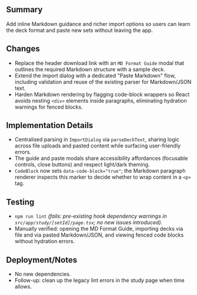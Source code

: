 ## Summary
Add inline Markdown guidance and richer import options so users can learn the deck format and paste new sets without leaving the app.

## Changes
- Replace the header download link with an `MD Format Guide` modal that outlines the required Markdown structure with a sample deck.
- Extend the import dialog with a dedicated "Paste Markdown" flow, including validation and reuse of the existing parser for Markdown/JSON text.
- Harden Markdown rendering by flagging code-block wrappers so React avoids nesting `<div>` elements inside paragraphs, eliminating hydration warnings for fenced blocks.

## Implementation Details
- Centralised parsing in `ImportDialog` via `parseDeckText`, sharing logic across file uploads and pasted content while surfacing user-friendly errors.
- The guide and paste modals share accessibility affordances (focusable controls, close buttons) and respect light/dark theming.
- `CodeBlock` now sets `data-code-block="true"`; the Markdown paragraph renderer inspects this marker to decide whether to wrap content in a `<p>` tag.

## Testing
- `npm run lint` *(fails: pre-existing hook dependency warnings in `src/app/study/[setId]/page.tsx`; no new issues introduced).* 
- Manually verified: opening the MD Format Guide, importing decks via file and via pasted Markdown/JSON, and viewing fenced code blocks without hydration errors.

## Deployment/Notes
- No new dependencies.
- Follow-up: clean up the legacy lint errors in the study page when time allows.